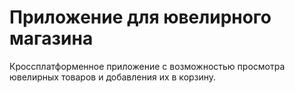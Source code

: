 # Приложение для ювелирного магазина

Кроссплатформенное приложение с возможностью просмотра ювелирных товаров и добавления их в корзину.
